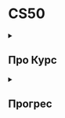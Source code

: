 # CS50

<details>
  <summary><h2>Про Курс</h2></summary>
  
  `CS50` - це курс інтродукції в комп'ютерні науки, розроблений ***Гарвардським*** університетом. Курс складається з 12 лекцій та низки завдань, 
  що охоплюють широкий спектр тем, від основ програмування до алгоритмів та структур даних.

  Курс викладається мовами програмування `C` та'Python', але також включає завдання на веб-розробку, мобільний додатки, ігри...  
  Учасники курсу отримують можливість розширити свої знання з програмування, навчитися розв'язувати складні задачі 
  та дізнатися про важливі концепції та техніки, які використовуються в комп'ютерних науках. 

  У курсі також висвітлюються основні теми комп'ютерних наук, такі як алгоритми, структури даних, мережі, 
  криптографія, інтелектуальна власність та багато іншого.
  
  CS50 допомагає учасникам розвивати креативне та критичне мислення, сприяє розумінню технологій та їх впливу на суспільство. 
  Курс допомагає учасникам отримати практичні навички та підготуватися до подальшого вивчення комп'ютерних наук,
  або зайнятості в інформаційній та технологічній сферах.

  Онлайн-курс має відкрите програмне забезпечення, що дозволяє учасникам з усього світу вивчати матеріали курсу та виконувати завдання на власному темпі.
  Щоб отримати сертифікат потрібно виконати що найменше 70% завдань курсу.   
</details>

<details>
  <summary><h2>Прогрес</h2></summary>
  
  - [x] - Тиждень 00
  - [x] - Тиждень 01
  - [x] - Тиждень 02
  - [ ] - Тиждень 03
  - [ ] - Тиждень 04
  - [ ] - Тиждень 05
  - [ ] - Тиждень 06
  - [ ] - Тиждень 07
  - [ ] - Тиждень 08
  - [ ] - Тиждень 09
  - [ ] - Тиждень 10
  - [ ] - Тиждень 11
  - [ ] - Сертифікат  
</details>


